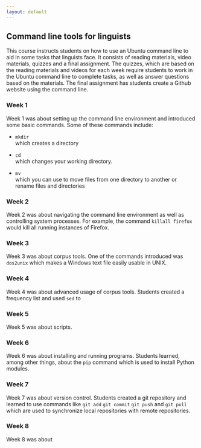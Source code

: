 ```yaml
---
layout: default
---
```


## Command line tools for linguists

This course instructs students on how to use an Ubuntu command line to aid in some tasks that linguists face. It consists of reading materials, video materials, quizzes and a final assignment. The quizzes, which are based on the reading materials and videos for each week require students to work in the Ubuntu command line to complete tasks, as well as answer questions based on the materials. The final assignment has students create a Github website using the command line.

### Week 1

Week 1 was about setting up the command line environment and introduced some basic commands. 
Some of these commands include:

* `mkdir`   
which creates a directory  

* `cd`  
which changes your working directory. 

* `mv`  
which you can use to move files from one directory to another or rename files and directories

### Week 2

Week 2 was about navigating the command line environment as well as controlling system processes. For example, the command `killall firefox` would kill all running instances of Firefox.

### Week 3

Week 3 was about corpus tools. One of the commands introduced was `dos2unix` which makes a Windows text file easily usable in UNIX.

### Week 4

Week 4 was about advanced usage of corpus tools. Students created a frequency list and used `sed` to 

### Week 5

Week 5 was about scripts. 

### Week 6

Week 6 was about installing and running programs. Students learned, among other things, about the `pip` command which is used to install Python modules.

### Week 7

Week 7 was about version control. Students created a git repository and learned to use commands like `git add` `git commit` `git push` and `git pull` which are used to synchronize local repositories with remote repositories.

### Week 8

Week 8 was about 
